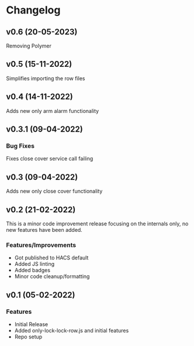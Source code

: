 # Changelog

## v0.6 (20-05-2023)
Removing Polymer

## v0.5 (15-11-2022)
Simplifies importing the row files

## v0.4 (14-11-2022)
Adds new only arm alarm functionality

## v0.3.1 (09-04-2022)
### Bug Fixes
Fixes close cover service call failing

## v0.3 (09-04-2022)
Adds new only close cover functionality

## v0.2 (21-02-2022)
This is a minor code improvement release focusing on the internals only, no new features have been added.
### Features/Improvements
* Got published to HACS default
* Added JS linting
* Added badges
* Minor code cleanup/formatting

## v0.1 (05-02-2022)
### Features
* Initial Release
* Added only-lock-lock-row.js and initial features
* Repo setup
